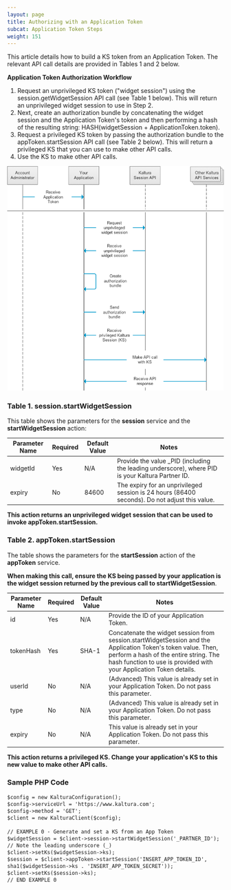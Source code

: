 ```yaml
---
layout: page
title: Authorizing with an Application Token
subcat: Application Token Steps
weight: 151
---
```


This article details how to build a KS token from an Application Token. The relevant API call details are provided in Tables 1 and 2 below.

**Application Token Authorization Workflow**

1. Request an unprivileged KS token ("widget session") using the session.getWidgetSession API call (see Table 1 below). This will return an unprivileged widget session to use in Step 2.
2. Next, create an authorization bundle by concatenating the widget session and the Application Token's token and then performing a hash of the resulting string: HASH(widgetSession + ApplicationToken.token).
3. Request a privileged KS token by passing the authorization bundle to the appToken.startSession API call (see Table 2 below). This will return a privileged KS that you can use to make other API calls.
4. Use the KS to make other API calls.

![Application Token Authorization Workflow](./images/application_token_flow.png) 

### Table 1. session.startWidgetSession  

This table shows the parameters for the **session** service and the **startWidgetSession** action:

| Parameter Name | Required | Default Value | Notes                                                                                             |
|----------------|----------|---------------|---------------------------------------------------------------------------------------------------|
| widgetId       | Yes      | N/A           | Provide the value _PID (including the leading underscore), where PID is your Kaltura Partner ID. |
| expiry         | No       | 84600         | The expiry for an unprivileged session is 24 hours (86400 seconds). Do not adjust this value.     |

**This action returns an unprivileged widget session that can be used to invoke appToken.startSession.**

### Table 2. appToken.startSession  

The table shows the parameters for the **startSession** action of the **appToken** service.

**When making this call, ensure the KS being passed by your application is the widget session returned by the previous call to startWidgetSession**.

| Parameter Name  | Required | Default Value | Notes|
|------------ |------------------|------------------|------------------|
|id | Yes| N/A |Provide the ID of your Application Token. |
|tokenHash |Yes |SHA-1 |Concatenate the widget session from session.startWidgetSession and the Application Token's token value. Then, perform a hash of the entire string. The hash function to use is provided with your Application Token details. |
|userId |No |N/A |(Advanced) This value is already set in your Application Token. Do not pass this parameter. |
|type |No |N/A |(Advanced) This value is already set in your Application Token. Do not pass this parameter. |
|expiry |No |N/A |This value is already set in your Application Token. Do not pass this parameter. |
 
**This action returns	a privileged KS. Change your application's KS to this new value to make other API calls.**

### Sample PHP Code  

```require_once('php5/KalturaClient.php');
$config = new KalturaConfiguration();
$config->serviceUrl = 'https://www.kaltura.com';
$config->method = 'GET';
$client = new KalturaClient($config);

// EXAMPLE 0 - Generate and set a KS from an App Token
$widgetSession = $client->session->startWidgetSession('_PARTNER_ID'); // Note the leading underscore (_)
$client->setKs($widgetSession->ks);
$session = $client->appToken->startSession('INSERT_APP_TOKEN_ID', sha1($widgetSession->ks . 'INSERT_APP_TOKEN_SECRET'));
$client->setKs($session->ks);
// END EXAMPLE 0

